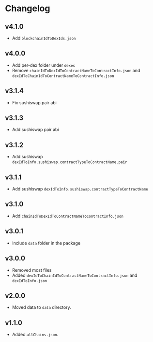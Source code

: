 # Changelog

## v4.1.0

- Add `blockchainIdToDexIds.json`

## v4.0.0

- Add per-dex folder under `dexes`
- Remove `chainIdToDexIdToContractNameToContractInfo.json` and `dexIdToChainIdToContractNameToContractInfo.json`

## v3.1.4

- Fix sushiswap pair abi

## v3.1.3

- Add sushiswap pair abi

## v3.1.2

- Add sushiswap `dexIdToInfo.sushiswap.contractTypeToContractName.pair`

## v3.1.1

- Add sushiswap `dexIdToInfo.sushiswap.contractTypeToContractName`

## v3.1.0

- Add `chainIdToDexIdToContractNameToContractInfo.json`

## v3.0.1

- Include `data` folder in the package

## v3.0.0

- Removed most files
- Added `dexIdToChainIdToContractNameToContractInfo.json` and `dexIdToInfo.json`

## v2.0.0

- Moved data to `data` directory.

## v1.1.0

- Added `allChains.json`.
